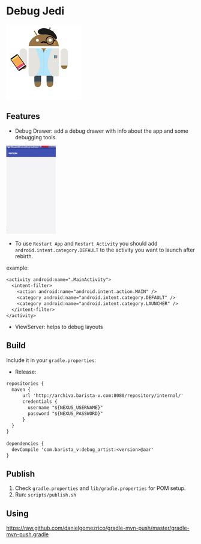 # Debug Jedi

![Image](img/android.gif)

## Features

* Debug Drawer: add a debug drawer with info about the app and some debugging tools.

![Image2](img/debug_drawer.gif)

- To use `Restart App` and `Restart Activity` you should add `android.intent.category.DEFAULT` to
the activity you want to launch after rebirth.

example:

```
<activity android:name=".MainActivity">
  <intent-filter>
    <action android:name="android.intent.action.MAIN" />
    <category android:name="android.intent.category.DEFAULT" />
    <category android:name="android.intent.category.LAUNCHER" />
  </intent-filter>
</activity>
```

* ViewServer: helps to debug layouts

## Build 

Include it in your `gradle.properties`:

* Release:

```
repositories {
  maven {
      url 'http://archiva.barista-v.com:8080/repository/internal/'
      credentials {
        username "${NEXUS_USERNAME}"
        password "${NEXUS_PASSWORD}"
      }
  }
}

dependencies {
  devCompile 'com.barista_v:debug_artist:<version>@aar'
}
```


## Publish

1. Check `gradle.properties` and `lib/gradle.properties` for POM setup.
1. Run: `scripts/publish.sh`

## Using
https://raw.github.com/danielgomezrico/gradle-mvn-push/master/gradle-mvn-push.gradle
